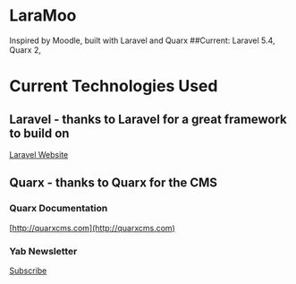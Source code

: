 # LaraMoo
Inspired by Moodle, built with Laravel and Quarx
##Current: Laravel 5.4, Quarx 2, 

# Current Technologies Used
## Laravel - thanks to Laravel for a great framework to build on
[Laravel Website](http://laravel.com)


## Quarx - thanks to Quarx for the CMS 
### Quarx Documentation
[http://quarxcms.com](http://quarxcms.com)

### Yab Newsletter
[Subscribe](http://eepurl.com/ck7dSv)
